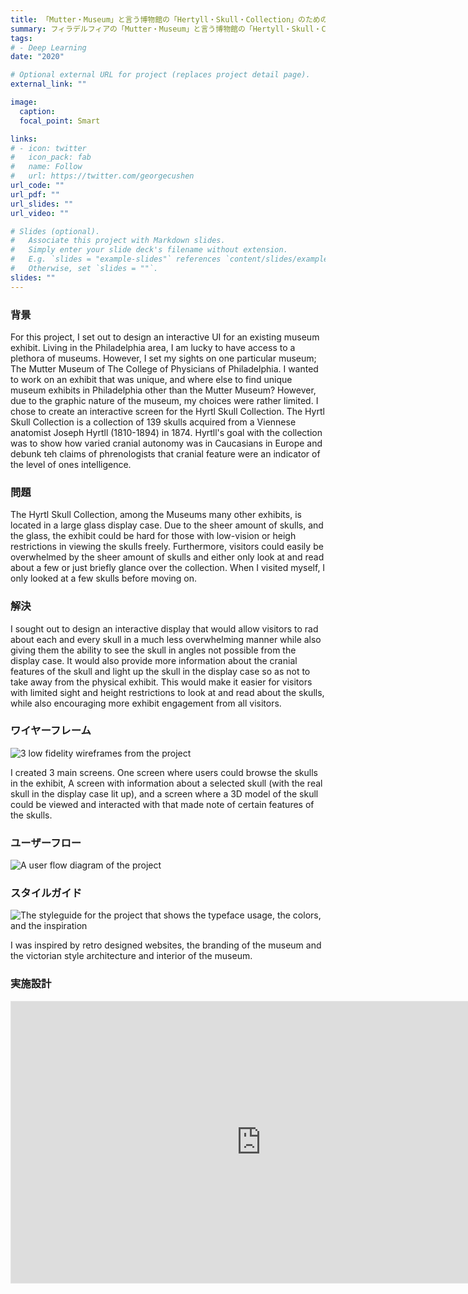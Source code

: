 ```yaml
---
title: 「Mutter・Museum」と言う博物館の「Hertyll・Skull・Collection」のためのユーザーインターフェース
summary: フィラデルフィアの「Mutter・Museum」と言う博物館の「Hertyll・Skull・Collection」のためのユーザーインターフェースの原型。
tags:
# - Deep Learning
date: "2020"

# Optional external URL for project (replaces project detail page).
external_link: ""

image:
  caption: 
  focal_point: Smart

links:
# - icon: twitter
#   icon_pack: fab
#   name: Follow
#   url: https://twitter.com/georgecushen
url_code: ""
url_pdf: ""
url_slides: ""
url_video: ""

# Slides (optional).
#   Associate this project with Markdown slides.
#   Simply enter your slide deck's filename without extension.
#   E.g. `slides = "example-slides"` references `content/slides/example-slides.md`.
#   Otherwise, set `slides = ""`.
slides: ""
---
```


<h3>背景</h3>

For this project, I set out to design an interactive UI for an existing museum exhibit. Living in the Philadelphia area, I am lucky to have access to a plethora of museums. However, I set my sights on one particular museum; The Mutter Museum of The College of Physicians of Philadelphia. I wanted to work on an exhibit that was unique, and where else to find unique museum exhibits in Philadelphia other than the Mutter Museum? However, due to the graphic nature of the museum, my choices were rather limited. I chose to create an interactive screen for the Hyrtl Skull Collection. The Hyrtl Skull Collection is a collection of 139 skulls acquired from a Viennese anatomist Joseph Hyrtll (1810-1894) in 1874. Hyrtll's goal with the collection was to show how varied cranial autonomy was in Caucasians in Europe and debunk teh claims of phrenologists that cranial feature were an indicator of the level of ones intelligence.

<h3>問題</h3>

The Hyrtl Skull Collection, among the Museums many other exhibits, is located in a large glass display case. Due to the sheer amount of skulls, and the glass, the exhibit could be hard for those with low-vision or heigh restrictions in viewing the skulls freely. Furthermore, visitors could easily be overwhelmed by the sheer amount of skulls and either only look at and read about a few or just briefly glance over the collection. When I visited myself, I only looked at a few skulls before moving on.

<h3>解決</h3>

I sought out to design an interactive display that would allow visitors to rad about each and every skull in a much less overwhelming manner while also giving them the ability to see the skull in angles not possible from the display case. It would also provide more information about the cranial features of the skull and light up the skull in the display case so as not to take away from the physical exhibit. This would make it easier for visitors with limited sight and height restrictions to look at and read about the skulls, while also encouraging more exhibit engagement from all visitors.

<h3>ワイヤーフレーム</h3>

<img src="/portfolio/hyrtl/wireframes.png" alt="3 low fidelity wireframes from the project">

I created 3 main screens. One screen where users could browse the skulls in the exhibit, A screen with information about a selected skull (with the real skull in the display case lit up), and a screen where a 3D model of the skull could be viewed and interacted with that made note of certain features of the skulls.

<h3>ユーザーフロー</h3>

<img src="/portfolio/hyrtl/flow.png" alt="A user flow diagram of the project">

<h3>スタイルガイド</h3>

<img src="/portfolio/hyrtl/styleguide.png" alt="The styleguide for the project that shows the typeface usage, the colors, and the inspiration">

I was inspired by retro designed websites, the branding of the museum and the victorian style architecture and interior of the museum.

<h3>実施設計</h3>

<iframe style="border: 1px solid rgba(0, 0, 0, 0.1);" width="800" height="450" src="https://www.figma.com/embed?embed_host=share&url=https%3A%2F%2Fwww.figma.com%2Fproto%2FSAB5uqUzoRsV0c8Qs7Nor2%2FJacob-Scarani-Museum-Interactive-Exhibit%3Fpage-id%3D212%253A990%26node-id%3D270%253A54%26viewport%3D193%252C372%252C0.06297879666090012%26scaling%3Dscale-down" allowfullscreen></iframe>